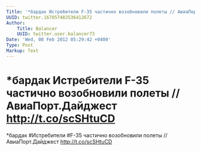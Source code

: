 ```yaml
---
Title: '*бардак Истребители F-35 частично возобновили полеты // АвиаПорт.Дайджест http://t.co/scSHtuCD'
UUID: twitter.167057483536412672
Author:
    Title: Balancer
    UUID: twitter.user.balancer73
Date: 'Wed, 08 Feb 2012 05:29:42 +0400'
Type: Post
Markup: Text
---
```


# *бардак Истребители F-35 частично возобновили полеты // АвиаПорт.Дайджест http://t.co/scSHtuCD

*бардак #Истребители #F-35 частично возобновили полеты //
АвиаПорт.Дайджест http://t.co/scSHtuCD